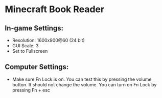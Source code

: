 # Minecraft Book Reader
## In-game Settings:
- Resolution: 1600x900@60 (24 bit)
- GUI Scale: 3
- Set to Fullscreen
## Computer Settings:
- Make sure Fn Lock is on. You can test this by pressing the volume button.
It should not change the volume. You can turn on Fn Lock by pressing Fn + esc